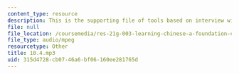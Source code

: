 ```yaml
---
content_type: resource
description: This is the supporting file of tools based on interview with your teacher.
file: null
file_location: /coursemedia/res-21g-003-learning-chinese-a-foundation-course-in-mandarin-spring-2011/315d4728cb0746a6bf06160ee281765d_10.4.mp3
file_type: audio/mpeg
resourcetype: Other
title: 10.4.mp3
uid: 315d4728-cb07-46a6-bf06-160ee281765d
---
```

